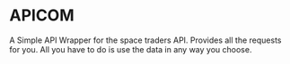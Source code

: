 # APICOM
A Simple API Wrapper for the space traders API. 
Provides all the requests for you. All you have to do is use the data in any way you choose.
